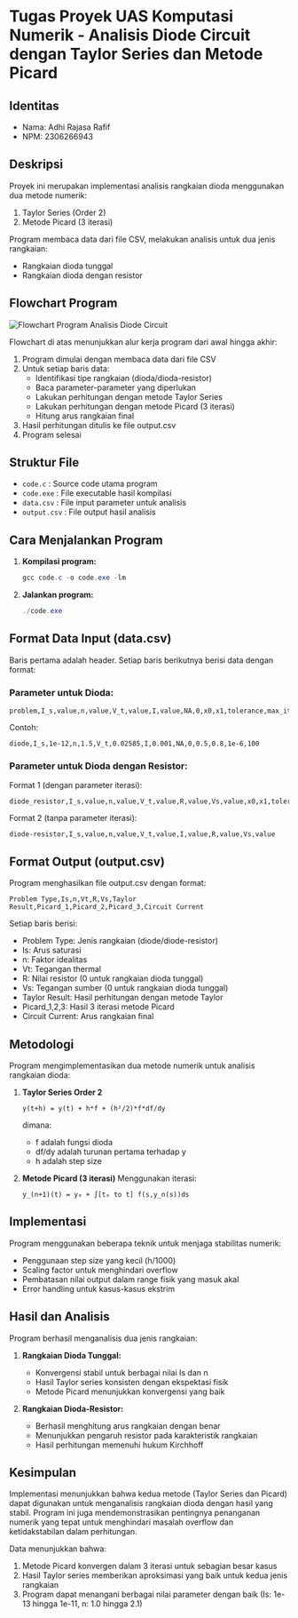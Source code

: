 # Tugas Proyek UAS Komputasi Numerik - Analisis Diode Circuit dengan Taylor Series dan Metode Picard

## Identitas
- Nama: Adhi Rajasa Rafif
- NPM: 2306266943

## Deskripsi
Proyek ini merupakan implementasi analisis rangkaian dioda menggunakan dua metode numerik:
1. Taylor Series (Order 2)
2. Metode Picard (3 iterasi)

Program membaca data dari file CSV, melakukan analisis untuk dua jenis rangkaian:
- Rangkaian dioda tunggal
- Rangkaian dioda dengan resistor

## Flowchart Program
![Flowchart Program Analisis Diode Circuit](https://imgur.com/3yWuh2u.png)

Flowchart di atas menunjukkan alur kerja program dari awal hingga akhir:
1. Program dimulai dengan membaca data dari file CSV
2. Untuk setiap baris data:
   - Identifikasi tipe rangkaian (dioda/dioda-resistor)
   - Baca parameter-parameter yang diperlukan
   - Lakukan perhitungan dengan metode Taylor Series
   - Lakukan perhitungan dengan metode Picard (3 iterasi)
   - Hitung arus rangkaian final
3. Hasil perhitungan ditulis ke file output.csv
4. Program selesai

## Struktur File
- `code.c` : Source code utama program
- `code.exe` : File executable hasil kompilasi
- `data.csv` : File input parameter untuk analisis
- `output.csv` : File output hasil analisis

## Cara Menjalankan Program
1. **Kompilasi program:**
   ```powershell
   gcc code.c -o code.exe -lm
   ```
2. **Jalankan program:**
   ```powershell
   ./code.exe
   ```

## Format Data Input (data.csv)
Baris pertama adalah header. Setiap baris berikutnya berisi data dengan format:

### Parameter untuk Dioda:
```
problem,I_s,value,n,value,V_t,value,I,value,NA,0,x0,x1,tolerance,max_iterations
```
Contoh:
```
diode,I_s,1e-12,n,1.5,V_t,0.02585,I,0.001,NA,0,0.5,0.8,1e-6,100
```

### Parameter untuk Dioda dengan Resistor:
Format 1 (dengan parameter iterasi):
```
diode_resistor,I_s,value,n,value,V_t,value,R,value,Vs,value,x0,x1,tolerance,max_iterations
```
Format 2 (tanpa parameter iterasi):
```
diode-resistor,I_s,value,n,value,V_t,value,I,value,R,value,Vs,value
```

## Format Output (output.csv)
Program menghasilkan file output.csv dengan format:
```
Problem Type,Is,n,Vt,R,Vs,Taylor Result,Picard_1,Picard_2,Picard_3,Circuit Current
```

Setiap baris berisi:
- Problem Type: Jenis rangkaian (diode/diode-resistor)
- Is: Arus saturasi
- n: Faktor idealitas
- Vt: Tegangan thermal
- R: Nilai resistor (0 untuk rangkaian dioda tunggal)
- Vs: Tegangan sumber (0 untuk rangkaian dioda tunggal)
- Taylor Result: Hasil perhitungan dengan metode Taylor
- Picard_1,2,3: Hasil 3 iterasi metode Picard
- Circuit Current: Arus rangkaian final

## Metodologi
Program mengimplementasikan dua metode numerik untuk analisis rangkaian dioda:

1. **Taylor Series Order 2**
   ```
   y(t+h) = y(t) + h*f + (h²/2)*f*df/dy
   ```
   dimana:
   - f adalah fungsi dioda
   - df/dy adalah turunan pertama terhadap y
   - h adalah step size

2. **Metode Picard (3 iterasi)**
   Menggunakan iterasi:
   ```
   y_(n+1)(t) = y₀ + ∫[t₀ to t] f(s,y_n(s))ds
   ```

## Implementasi
Program menggunakan beberapa teknik untuk menjaga stabilitas numerik:
- Penggunaan step size yang kecil (h/1000)
- Scaling factor untuk menghindari overflow
- Pembatasan nilai output dalam range fisik yang masuk akal
- Error handling untuk kasus-kasus ekstrim

## Hasil dan Analisis
Program berhasil menganalisis dua jenis rangkaian:

1. **Rangkaian Dioda Tunggal:**
   - Konvergensi stabil untuk berbagai nilai Is dan n
   - Hasil Taylor series konsisten dengan ekspektasi fisik
   - Metode Picard menunjukkan konvergensi yang baik

2. **Rangkaian Dioda-Resistor:**
   - Berhasil menghitung arus rangkaian dengan benar
   - Menunjukkan pengaruh resistor pada karakteristik rangkaian
   - Hasil perhitungan memenuhi hukum Kirchhoff

## Kesimpulan
Implementasi menunjukkan bahwa kedua metode (Taylor Series dan Picard) dapat digunakan untuk menganalisis rangkaian dioda dengan hasil yang stabil. Program ini juga mendemonstrasikan pentingnya penanganan numerik yang tepat untuk menghindari masalah overflow dan ketidakstabilan dalam perhitungan.

Data menunjukkan bahwa:
1. Metode Picard konvergen dalam 3 iterasi untuk sebagian besar kasus
2. Hasil Taylor series memberikan aproksimasi yang baik untuk kedua jenis rangkaian
3. Program dapat menangani berbagai nilai parameter dengan baik (Is: 1e-13 hingga 1e-11, n: 1.0 hingga 2.1)
